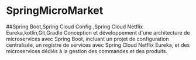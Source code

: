 # SpringMicroMarket
##Spring Boot,Spring Cloud Config ,Spring Cloud Netflix Eureka,kotlin,Git,Gradle
Conception et développement d'une architecture de microservices avec Spring Boot, incluant un projet de configuration centralisée, un registre de services avec Spring Cloud Netflix Eureka, et des microservices dédiés à la gestion des commandes et des produits.
